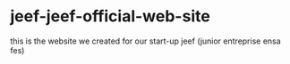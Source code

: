 # jeef-jeef-official-web-site
this is the website we created for our start-up jeef (junior entreprise ensa fes)
